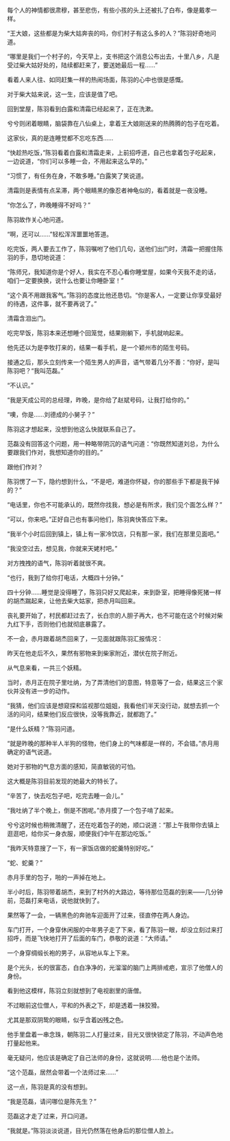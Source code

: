 每个人的神情都很肃穆，甚至悲伤，有些小孩的头上还被扎了白布，像是戴孝一样。

“王大娘，这些都是为柴大姑奔丧的吗，你们村子有这么多的人？”陈羽好奇地问道。

“哪里是我们一个村子的，今天早上，支书把这个消息公布出去，十里八乡，凡是受过柴大姑好处的，陆续都赶来了，要送她最后一程……”

看着人来人往、如同赶集一样的热闹场面，陈羽的心中也很是感慨。

对于柴大姑来说，这一生，应该是值了吧。

回到堂屋，陈羽看到白露和清霜已经起来了，正在洗漱。

兮兮则闭着眼睛，脑袋靠在八仙桌上，拿着王大娘刚送来的热腾腾的包子在吃着。

这家伙，真的是连睡觉都不忘吃东西……

“快趁热吃饭，”陈羽看着白露和清霜走来，上前招呼道，自己也拿着包子吃起来，一边说道，“你们可以多睡一会，不用起来这么早的。”

“习惯了，有任务在身，不敢多睡。”白露笑了笑说道。

清霜则是表情有点呆滞，两个眼睛黑的像忍者神龟似的，看着就是一夜没睡。

“你怎么了，昨晚睡得不好吗？”

陈羽故作关心地问道。

“啊，还可以……”轻松浑浑噩噩地答道。

吃完饭，两人要去工作了，陈羽嘱咐了他们几句，送他们出门时，清霜一把握住陈羽的手，恳切地说道：

“陈师兄，我知道你是个好人，我实在不忍心看你睡堂屋，如果今天我不走的话，咱们一定要换换，说什么也要让你睡卧室！”

“这个真不用跟我客气。”陈羽的态度比他还恳切。“你是客人，一定要让你享受最好的待遇，这件事，就不要再说了。”

清霜含泪出门。

吃完早饭，陈羽本来还想睡个回笼觉，结果刚躺下，手机就响起来。

他先还以为是李牧打来的，结果一看手机，是一个颖州市的陌生号码。

接通之后，那头立刻传来一个陌生男人的声音，语气带着几分不善：“你好，是叫陈羽吧？“我叫范磊。”

“不认识。”

“我是天成公司的总经理，昨晚，是你给了赵斌号码，让我打给你的。”

“噢，你是……刘德成的小舅子？”

陈羽这才想起来，没想到他这么快就联系自己了。

范磊没有回答这个问题，用一种略带阴沉的语气问道：“你既然知道刘总，为什么要跟我们作对，我想知道你的目的。”

跟他们作对？

陈羽愣了一下，隐约想到什么，“不是吧，难道你怀疑，你的那些手下都是我干掉的？”

“电话里，你也不可能承认的，既然你找我，想必是有所求，我们见个面怎么样？”

“可以，你来吧。”正好自己也有事问他们，陈羽爽快答应下来。

“我半个小时后回到镇上，镇上有一家冷饮店，只有那一家，我们在那里见面吧。”

“我没空过去，想见我，你就来天姥村吧。”

对方拽拽的语气，陈羽听着就很不爽。

“也行，我到了给你打电话，大概四十分钟。”

四十分钟……睡觉是没得睡了，陈羽只好又爬起来，来到卧室，把睡得像死猪一样的胡杰踹起来，让他去柴大姑家，把赤月叫回来。

丧礼要开始了，村民都赶过去了，长白宗的人胆子再大，也不可能在这个时候对柴九红下手，否则他们也就彻底暴露了。

不一会，赤月跟着胡杰回来了，一见面就跟陈羽汇报情况：

昨天在他走后不久，果然有邪物来到柴家附近，潜伏在院子附近。

从气息来看，一共三个妖精。

当时，赤月正在院子里吐纳，为了弄清他们的意图，特意等了一会，结果这三个家伙并没有进一步的动作。

“我猜，他们应该是想窥探和监视那位姐姐，我看他们半天没行动，就想去抓一个活的问问，结果他们反应很快，没等我靠近，就都跑了。”

“是什么妖精？”陈羽问道。

“就是昨晚的那种半人半狗的怪物，他们身上的气味都是一样的，不会错。”赤月用确定的语气说道。

她对于邪物的气息方面的感知，简直敏锐的可怕。

这大概是陈羽目前发现的她最大的特长了。

“辛苦了，快去吃包子吧，吃完去睡一会儿。”

“我吐纳了半个晚上，倒是不困呢。”赤月摸了一个包子啃了起来。

兮兮这时候也稍微清醒了，还在吃着包子的她，顺口说道：“那上午我带你去镇上逛逛吧，给你买一身衣服，顺便我们中午在那边吃饭。”

“我昨天特意搜了一下，有一家饭店做的蛇羹特别好吃。”

“蛇、蛇羹？”

赤月手里的包子，啪的一声掉在地上。

半小时后，陈羽带着胡杰，来到了村外的大路边，等待那位范磊的到来——几分钟前，范磊打来电话，说他就快到了。

果然等了一会，一辆黑色的奔驰车迎面开了过来，径直停在两人身边。

车门打开，一个身穿休闲服的中年男子走了下来，看了陈羽一眼，却没立刻过来打招呼，而是飞快地打开了后面的车门，恭敬的说道：“大师请。”

一个身穿绸缎长袍的男子，从容地从车上下来。

是个光头，长的很富态，白白净净的，光溜溜的脑门上两排戒疤，宣示了他僧人的身份。

看到他这模样，陈羽立刻就想到了电视剧里的唐僧。

不过眼前这位僧人，平和的外表之下，却是透着一抹狡猾。

尤其是那双阴鸷的眼睛，似乎含着凶残之色。

他手里盘着一串念珠，朝陈羽二人打量过来，目光又很快锁定了陈羽，不动声色地打量起他来。

毫无疑问，他应该是确定了自己法师的身份，这就说明……他也是个法师。

“这个范磊，居然会带着一个法师过来……”

这一点，陈羽是真的没有想到。

“我是范磊，请问哪位是陈先生？”

范磊这才走了过来，开口问道。

“我就是。”陈羽淡淡说道，目光仍然落在他身后的那位僧人脸上。
